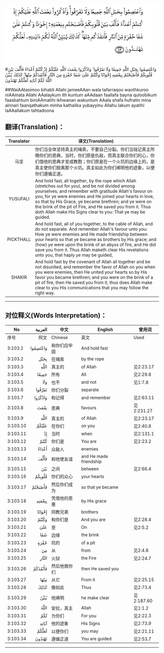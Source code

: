 ![003:103](images/003_103.gif)

#وَاعْتَصِمُوا بِحَبْلِ اللَّهِ جَمِيعًا وَلَا تَفَرَّقُوا ۚ وَاذْكُرُوا نِعْمَتَ اللَّهِ عَلَيْكُمْ إِذْ كُنْتُمْ أَعْدَاءً فَأَلَّفَ بَيْنَ قُلُوبِكُمْ فَأَصْبَحْتُمْ بِنِعْمَتِهِ إِخْوَانًا وَكُنْتُمْ عَلَىٰ شَفَا حُفْرَةٍ مِنَ النَّارِ فَأَنْقَذَكُمْ مِنْهَا ۗ كَذَٰلِكَ يُبَيِّنُ اللَّهُ لَكُمْ آيَاتِهِ لَعَلَّكُمْ تَهْتَدُونَ  

##WaiAAtasimoo bihabli Allahi jameeAAan wala tafarraqoo waothkuroo niAAmata Allahi AAalaykum ith kuntum aAAdaan faallafa bayna quloobikum faasbahtum biniAAmatihi ikhwanan wakuntum AAala shafa hufratin mina alnnari faanqathakum minha kathalika yubayyinu Allahu lakum ayatihi laAAallakum tahtadoona 

## 翻译(Translation)：

| Translator | 译文(Translation)                                            |
| :--------: | ------------------------------------------------------------ |
|    马坚    | 你们当全体坚持真主的绳索，不要自己分裂。你们当铭记真主所赐你们的恩典，当时，你们原是仇敌，而真主联合你们的心，你们借他的恩典才变成教胞；你们原是在一个火坑的边缘上的，是真主使你们脱离那个火坑。真主如此为你们阐明他的迹象，以便你们遵循正道。 |
|  YUSUFALI  | And hold fast, all together, by the rope which Allah (stretches out for you), and be not divided among yourselves; and remember with gratitude Allah's favour on you; for ye were enemies and He joined your hearts in love, so that by His Grace, ye became brethren; and ye were on the brink of the pit of Fire, and He saved you from it. Thus doth Allah make His Signs clear to you: That ye may be guided. |
| PICKTHALL  | And hold fast, all of you together, to the cable of Allah, and do not separate. And remember Allah's favour unto you: How ye were enemies and He made friendship between your hearts so that ye became as brothers by His grace; and (how) ye were upon the brink of an abyss of fire, and He did save you from it. Thus Allah maketh clear His revelations unto you, that haply ye may be guided, |
|   SHAKIR   | And hold fast by the covenant of Allah all together and be not disunited, and remember the favor of Allah on you when you were enemies, then He united your hearts so by His favor you became brethren; and you were on the brink of a pit of fire, then He saved you from it, thus does Allah make clear to you His communications that you may follow the right way. |

---

## 对位释义(Words Interpretation)：

| No   | العربية | 中文    | English | 曾用词 |
| ---- | ------: | ------- | ------- | ------ |
| 序号 |    阿文 | Chinese | 英文    | Used   |
| 3:103.1  | وَاعْتَصِمُوا | 和你们应牢固 | And hold fast          |            |
| 3:103.2  | بِحَبْلِ     | 在绳索       | by the rope            |            |
| 3:103.3  |     اللَّهِ | 真主的       | of Allah               | 见2:23.17  |
| 3:103.4  | جَمِيعًا    | 所有         | All                    | 见2:29.8   |
| 3:103.5  | وَلَا      | 也不         | and not                | 见1:7.8    |
| 3:103.6  | تَفَرَّقُوا   | 你们分裂     | separate               |            |
| 3:103.7  | وَاذْكُرُوا  | 和记得       | and remember           | 见2:63.11  |
| 3:103.8  | نِعْمَتَ     | 恩典         | favours                | 见2:231.27 |
| 3:103.9  |     اللَّهِ | 真主的       | of Allah               | 见2:23.17  |
| 3:103.10 | عَلَيْكُمْ    | 在你们       | on you                 | 见2:40.8   |
| 3:103.11 | إِذْ       | 当时         | when                   | 见2:131.1  |
| 3:103.12 | كُنْتُمْ     | 你们是       | You are                | 见2:23.2   |
| 3:103.13 | أَعْدَاءً    | 众敌人       | enemies                |            |
| 3:103.14 | فَأَلَّفَ     | 和他使友谊   | and He made friendship |            |
| 3:103.15 | بَيْنَ      | 之间         | between                | 见2:66.4   |
| 3:103.16 | قُلُوبِكُمْ   | 你们的众心   | your hearts            |            |
| 3:103.17 | فَأَصْبَحْتُمْ  | 然后你们成为 | so that ye became      |            |
| 3:103.18 | بِنِعْمَتِهِ   | 凭借他的恩惠 | by His grace           |            |
| 3:103.19 | إِخْوَانًا   | 同教兄弟     | brothers               |            |
| 3:103.20 | وَكُنْتُمْ    | 和你们是     | And you are            | 见2:28.4   |
| 3:103.21 | عَلَىٰ      | 至           | On                     | 见2:5.2    |
| 3:103.22 | شَفَا      | 边缘         | the brink              |            |
| 3:103.23 | حُفْرَةٍ     | 坑的         | of a pit               |            |
| 3:103.24 | مِنَ       | 从           | from                   | 见2:4.8    |
| 3:103.25 | النَّارِ    | 火狱         | the Fire               | 见2:24.7   |
| 3:103.26 | فَأَنْقَذَكُمْ  | 然后他救你们 | then He saved you      |            |
| 3:103.27 | مِنْهَا     | 从它         | From it                | 见2:25.15  |
| 3:103.28 | كَذَٰلِكَ     | 像如此       | Thus                   | 见2:73.4   |
| 3:103.29 | يُبَيِّنُ     | 他阐明       | he make clear          | 见2:187.60 |
| 3:103.30 | اللَّهُ     | 安拉，真主   | Allah                  | 见1:1.2    |
| 3:103.31 | لَكُمْ      | 为你们       | For you                | 见2:22.3   |
| 3:103.32 | آيَاتِهِ    | 他的迹象     | His Signs              | 见2:73.9   |
| 3:103.33 | لَعَلَّكُمْ    | 以便你们     | you may                | 见2:21.11  |
| 3:103.34 | تَهْتَدُونَ   | 遵循正道     | You are guided         | 见2:53.7   |

---
